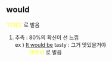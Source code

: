 ## would ##
<span style="color:yellow">'으워드'</span>로 발음 

1) 추측 : 80%의 확신이 선 느낌  
   ex ) <u>It would be</u> tasty : 그거 맛있을거야  
   &nbsp;&nbsp;&nbsp;&nbsp;&nbsp;&nbsp;&nbsp;&nbsp;&nbsp;<span style="color:yellow">'이우비'</span>로 발음 

   